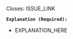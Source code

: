 Closes: <!--If his PR does not solve an issue, remove this line--> ISSUE_LINK

**`Explanation (Required):`**
  - EXPLANATION_HERE
